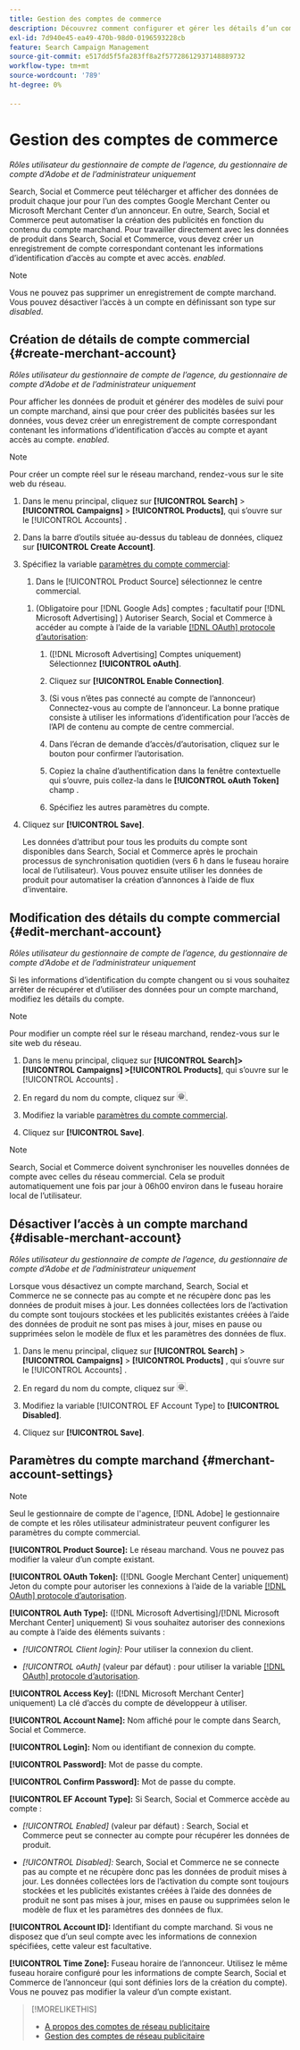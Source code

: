 ```yaml
---
title: Gestion des comptes de commerce
description: Découvrez comment configurer et gérer les détails d’un compte de centre commercial.
exl-id: 7d940e45-ea49-470b-98d0-0196593228cb
feature: Search Campaign Management
source-git-commit: e517dd5f5fa283ff8a2f57728612937148889732
workflow-type: tm+mt
source-wordcount: '789'
ht-degree: 0%

---
```


# Gestion des comptes de commerce

*Rôles utilisateur du gestionnaire de compte de l’agence, du gestionnaire de compte d’Adobe et de l’administrateur uniquement*

Search, Social et Commerce peut télécharger et afficher des données de produit chaque jour pour l’un des comptes Google Merchant Center ou Microsoft Merchant Center d’un annonceur. En outre, Search, Social et Commerce peut automatiser la création des publicités en fonction du contenu du compte marchand. Pour travailler directement avec les données de produit dans Search, Social et Commerce, vous devez créer un enregistrement de compte correspondant contenant les informations d’identification d’accès au compte et avec accès. *enabled*.

>[!NOTE]
>
>Vous ne pouvez pas supprimer un enregistrement de compte marchand. Vous pouvez désactiver l’accès à un compte en définissant son type sur *disabled*.

## Création de détails de compte commercial {#create-merchant-account}

*Rôles utilisateur du gestionnaire de compte de l’agence, du gestionnaire de compte d’Adobe et de l’administrateur uniquement*

Pour afficher les données de produit et générer des modèles de suivi pour un compte marchand, ainsi que pour créer des publicités basées sur les données, vous devez créer un enregistrement de compte correspondant contenant les informations d’identification d’accès au compte et ayant accès au compte. *enabled*.

>[!NOTE]
>
>Pour créer un compte réel sur le réseau marchand, rendez-vous sur le site web du réseau.

1. Dans le menu principal, cliquez sur **[!UICONTROL Search]** \> **[!UICONTROL Campaigns]** \> **[!UICONTROL Products]**, qui s’ouvre sur le [!UICONTROL Accounts] .

1. Dans la barre d’outils située au-dessus du tableau de données, cliquez sur **[!UICONTROL Create Account]**.

1. Spécifiez la variable [paramètres du compte commercial](#merchant-account-settings):

   1. Dans le [!UICONTROL Product Source] sélectionnez le centre commercial.

   <!--

   1. ([!DNL Meta Ads] accounts only) Log in to the [!DNL Meta Ads] account.

   And are there additional steps just for Meta? If so, create a separate procedure for it.
   
   -->

   1. (Obligatoire pour [!DNL Google Ads] comptes ; facultatif pour [!DNL Microsoft Advertising] ) Autoriser Search, Social et Commerce à accéder au compte à l’aide de la variable [[!DNL OAuth] protocole d’autorisation](https://oauth.net/2/):

      1. ([!DNL Microsoft Advertising] Comptes uniquement) Sélectionnez **[!UICONTROL oAuth]**.

      1. Cliquez sur **[!UICONTROL Enable Connection]**.

      1. (Si vous n’êtes pas connecté au compte de l’annonceur) Connectez-vous au compte de l’annonceur. La bonne pratique consiste à utiliser les informations d’identification pour l’accès de l’API de contenu au compte de centre commercial.

      1. Dans l’écran de demande d’accès/d’autorisation, cliquez sur le bouton pour confirmer l’autorisation.

      1. Copiez la chaîne d’authentification dans la fenêtre contextuelle qui s’ouvre, puis collez-la dans le **[!UICONTROL oAuth Token]** champ .

      1. Spécifiez les autres paramètres du compte.

1. Cliquez sur **[!UICONTROL Save]**.

   Les données d’attribut pour tous les produits du compte sont disponibles dans Search, Social et Commerce après le prochain processus de synchronisation quotidien (vers 6 h dans le fuseau horaire local de l’utilisateur). Vous pouvez ensuite utiliser les données de produit pour automatiser la création d’annonces à l’aide de flux d’inventaire.

## Modification des détails du compte commercial {#edit-merchant-account}

*Rôles utilisateur du gestionnaire de compte de l’agence, du gestionnaire de compte d’Adobe et de l’administrateur uniquement*

Si les informations d’identification du compte changent ou si vous souhaitez arrêter de récupérer et d’utiliser des données pour un compte marchand, modifiez les détails du compte.

>[!NOTE]
>
>Pour modifier un compte réel sur le réseau marchand, rendez-vous sur le site web du réseau.

1. Dans le menu principal, cliquez sur **[!UICONTROL Search]\> [!UICONTROL Campaigns] \>[!UICONTROL Products]**, qui s’ouvre sur le [!UICONTROL Accounts] .

1. En regard du nom du compte, cliquez sur ![Afficher/modifier les paramètres](/help/search-social-commerce/assets/settings.png "Afficher/modifier les paramètres").

1. Modifiez la variable [paramètres du compte commercial](#merchant-account-settings).

1. Cliquez sur **[!UICONTROL Save]**.

>[!NOTE]
>
>Search, Social et Commerce doivent synchroniser les nouvelles données de compte avec celles du réseau commercial. Cela se produit automatiquement une fois par jour à 06h00 environ dans le fuseau horaire local de l’utilisateur.

## Désactiver l’accès à un compte marchand {#disable-merchant-account}

*Rôles utilisateur du gestionnaire de compte de l’agence, du gestionnaire de compte d’Adobe et de l’administrateur uniquement*

Lorsque vous désactivez un compte marchand, Search, Social et Commerce ne se connecte pas au compte et ne récupère donc pas les données de produit mises à jour. Les données collectées lors de l’activation du compte sont toujours stockées et les publicités existantes créées à l’aide des données de produit ne sont pas mises à jour, mises en pause ou supprimées selon le modèle de flux et les paramètres des données de flux.

1. Dans le menu principal, cliquez sur **[!UICONTROL Search]** \> **[!UICONTROL Campaigns]** \> **[!UICONTROL Products]** , qui s’ouvre sur le [!UICONTROL Accounts] .

1. En regard du nom du compte, cliquez sur ![Afficher/modifier les paramètres](/help/search-social-commerce/assets/settings.png "Afficher/modifier les paramètres").

1. Modifiez la variable [!UICONTROL EF Account Type] to **[!UICONTROL Disabled]**.

1. Cliquez sur **[!UICONTROL Save]**.

## Paramètres du compte marchand {#merchant-account-settings}

>[!NOTE]
>
>Seul le gestionnaire de compte de l&#39;agence, [!DNL Adobe] le gestionnaire de compte et les rôles utilisateur administrateur peuvent configurer les paramètres du compte commercial.

**[!UICONTROL Product Source]:** Le réseau marchand. Vous ne pouvez pas modifier la valeur d’un compte existant.

**[!UICONTROL OAuth Token]:** ([!DNL Google Merchant Center] uniquement) Jeton du compte pour autoriser les connexions à l’aide de la variable [[!DNL OAuth] protocole d’autorisation](https://oauth.net/2/).

**[!UICONTROL Auth Type]:** ([!DNL Microsoft Advertising]/[!DNL Microsoft Merchant Center] uniquement) Si vous souhaitez autoriser des connexions au compte à l’aide des éléments suivants :

* *[!UICONTROL Client login]:* Pour utiliser la connexion du client.

* *[!UICONTROL oAuth]* (valeur par défaut) : pour utiliser la variable [[!DNL OAuth] protocole d’autorisation](https://oauth.net/2/).

**[!UICONTROL Access Key]:** ([!DNL Microsoft Merchant Center] uniquement) La clé d’accès du compte de développeur à utiliser.

**[!UICONTROL Account Name]:** Nom affiché pour le compte dans Search, Social et Commerce.

**[!UICONTROL Login]:** Nom ou identifiant de connexion du compte.

**[!UICONTROL Password]:** Mot de passe du compte.

**[!UICONTROL Confirm Password]:** Mot de passe du compte.

**[!UICONTROL EF Account Type]:** Si Search, Social et Commerce accède au compte :

* *[!UICONTROL Enabled]* (valeur par défaut) : Search, Social et Commerce peut se connecter au compte pour récupérer les données de produit.

* *[!UICONTROL Disabled]:* Search, Social et Commerce ne se connecte pas au compte et ne récupère donc pas les données de produit mises à jour. Les données collectées lors de l’activation du compte sont toujours stockées et les publicités existantes créées à l’aide des données de produit ne sont pas mises à jour, mises en pause ou supprimées selon le modèle de flux et les paramètres des données de flux.

**[!UICONTROL Account ID]:** Identifiant du compte marchand. Si vous ne disposez que d’un seul compte avec les informations de connexion spécifiées, cette valeur est facultative.

**[!UICONTROL Time Zone]:** Fuseau horaire de l’annonceur. Utilisez le même fuseau horaire configuré pour les informations de compte Search, Social et Commerce de l’annonceur (qui sont définies lors de la création du compte). Vous ne pouvez pas modifier la valeur d’un compte existant.

>[!MORELIKETHIS]
>
>* [A propos des comptes de réseau publicitaire](ad-network-account-about.md)
>* [Gestion des comptes de réseau publicitaire](ad-network-account-manage.md)
